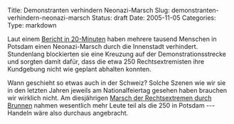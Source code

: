 Title: Demonstranten verhindern Neonazi-Marsch
Slug: demonstranten-verhindern-neonazi-marsch
Status: draft
Date: 2005-11-05
Categories:
Type: markdown

Laut einem [Bericht in 20-Minuten](http://www.20min.ch/news/ausland/story/17137426) haben mehrere tausend Menschen in Potsdam einen Neonazi-Marsch durch die Innenstadt verhindert. Stundenlang blockierten sie eine Kreuzung auf der Demonstrationsstrecke und sorgten damit dafür, dass die etwa 250 Rechtsextremisten ihre Kundgebung nicht wie geplant abhalten konnten.

Wann geschieht so etwas auch in der Schweiz? Solche Szenen wie wir sie in den letzten Jahren jeweils am Nationalfeiertag gesehen haben brauchen wir wirklich nicht. Am diesjährigen [Marsch der Rechtsextremen durch Brunnen](http://www.tagesanzeiger.ch/dyn/news/schweiz/525238.html) nahmen wesentlich mehr Leute teil als die 250 in Potsdam --- Handeln wäre also durchaus angebracht.

